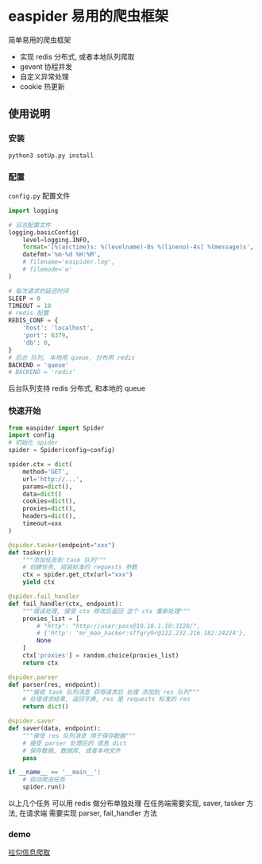 # easpider 易用的爬虫框架

简单易用的爬虫框架
* 实现 redis 分布式, 或者本地队列爬取
* gevent 协程并发
* 自定义异常处理
* cookie 热更新

## 使用说明

### 安装
`python3 setUp.py install`

### 配置
`config.py` 配置文件

```python
import logging

# 日志配置文件
logging.basicConfig(
    level=logging.INFO,  
    format='[%(asctime)s: %(levelname)-8s %(lineno)-4s] %(message)s',
    datefmt='%m-%d %H:%M',
    # filename='easpider.log',  
    # filemode='w'
)

# 每次请求的延迟时间
SLEEP = 0
TIMEOUT = 10
# redis 配置
REDIS_CONF = {
    'host': 'localhost',
    'port': 6379,
    'db': 0,
}
# 后台 队列, 本地用 queue, 分布用 redis
BACKEND = 'queue'
# BACKEND = 'redis'
```

后台队列支持 redis 分布式, 和本地的 queue

### 快速开始

```python
from easpider import Spider
import config
# 初始化 spider
spider = Spider(config=config)

spider.ctx = dict(
    method='GET',
    url='http://...',
    params=dict(),
    data=dict()
    cookies=dict(),
    proxies=dict(),
    headers=dict(),
    timeout=xxx
)

@spider.tasker(endpoint="xxx")
def tasker():
    """添加任务到 task 队列"""
    # 创建任务, 组装标准的 requests 参数
    ctx = spider.get_ctx(url="xxx")
    yield ctx

@spider.fail_handler
def fail_handler(ctx, endpoint):
    """错误处理, 接受 ctx 修改后返回 这个 ctx 重新处理"""
    proxies_list = [
        # "http": "http://user:pass@10.10.1.10:3128/",
        # {'http': 'mr_mao_hacker:sffqry9r@122.232.216.182:24224'},
        None
    ]
    ctx['proxies'] = random.choice(proxies_list)
    return ctx

@spider.parser
def parser(res, endpoint):
    """接收 task 队列消息 获得请求后 处理 添加到 res 队列"""
    # 处理请求结果, 返回字典, res 是 requests 标准的 res
    return dict()

@spider.saver
def saver(data, endpoint):
    """接受 res 队列消息 用于保存数据"""
    # 接受 parser 处理后的 信息 dict
    # 保存数据, 数据库, 或者本地文件
    pass

if __name__ == '__main__':
    # 启动爬虫任务
    spider.run()
```

以上几个任务 可以用 redis 做分布单独处理
在任务端需要实现, saver, tasker 方法, 在请求端 需要实现 parser, fail_handler 方法

### demo
[拉勾信息爬取](./examples/lagou)